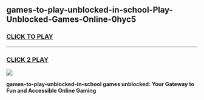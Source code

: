 
## games-to-play-unblocked-in-school-Play-Unblocked-Games-Online-0hyc5
<h3>
<a href="https://premium76.site?title=games-to-play-unblocked-in-school&ref=25A">CLICK TO PLAY</a></h3>
<hr>

<h3>
<a href="https://premium76.site?title=games-to-play-unblocked-in-school&ref=25A">CLICK 2 PLAY</a>
  
</h3>

<a href="https://premium76.site?title=games-to-play-unblocked-in-school&ref=25A"><img src="https://clearcache.store/games.png"></a>


**games-to-play-unblocked-in-school games unblocked: Your Gateway to Fun and Accessible Online Gaming**
